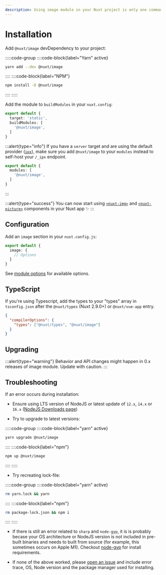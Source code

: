 ```yaml
---
description: Using image module in your Nuxt project is only one command away. ✨
---
```


# Installation

Add `@nuxt/image` devDependency to your project:

:::::code-group
  ::::code-block{label="Yarn" active}

  ```bash
  yarn add --dev @nuxt/image
  ```

  ::::
  ::::code-block{label="NPM"}

  ```bash
  npm install -D @nuxt/image
  ```

  ::::
:::::

Add the module to `buildModules` in your `nuxt.config`:

```ts [nuxt.config.js]
export default {
  target: 'static',
  buildModules: [
    '@nuxt/image',
  ]
}
```

:::alert{type="info"}
If you have a `server` target and are using the default provider ([`ipx`](/providers/ipx)), make sure you add `@nuxt/image` to your `modules` instead to self-host your `/_ipx` endpoint.

```ts [nuxt.config.js]
export default {
  modules: [
    '@nuxt/image',
  ]
}
```
:::

:::alert{type="success"}
You can now start using [`<nuxt-img>`](/components/nuxt-img) and [`<nuxt-picture>`](/components/nuxt-picture) components in your Nuxt app ✨
:::

## Configuration

Add an `image` section in your `nuxt.config.js`:

```ts [nuxt.config.js]
export default {
  image: {
    // Options
  }
}
```

See [module options](/api/options) for available options.

## TypeScript

If you're using Typescript, add the types to your "types" array in `tsconfig.json` after the `@nuxt/types` (Nuxt 2.9.0+) or `@nuxt/vue-app` entry.

```json [tsconfig.json]
{
  "compilerOptions": {
    "types": ["@nuxt/types", "@nuxt/image"]
  }
}
```

## Upgrading

:::alert{type="warning"}
Behavior and API changes might happen in 0.x releases of image module. Update with caution.
:::

## Troubleshooting

If an error occurs during installation:

- Ensure using LTS version of NodeJS or latest update of `12.x`, `14.x` or `16.x` ([NodeJS Downloads page](https://nodejs.org/en/download/))

- Try to upgrade to latest versions:

:::::code-group
  ::::code-block{label="yarn" active}
  ```bash
  yarn upgrade @nuxt/image
  ```
  ::::
  ::::code-block{label="npm"}
  ```bash
  npm up @nuxt/image
  ```
  ::::
:::::

- Try recreating lock-file:

:::::code-group
  ::::code-block{label="yarn" active}
  ```bash
  rm yarn.lock && yarn
  ```
  ::::
  ::::code-block{label="npm"}
  ```bash
  rm package-lock.json && npm i
  ```
  ::::
:::::

- If there is still an error related to `sharp` and `node-gyp`, it is is probably becase your OS architecture or NodeJS version is not included in pre-built binaries and needs to built from source (for example, this sometimes occurs on Apple M1). Checkout [node-gyp](https://github.com/nodejs/node-gyp#installation) for install requirements.

- If none of the above worked, please [open an issue](https://github.com/nuxt/image/issues) and include error trace, OS, Node version and the package manager used for installing.
